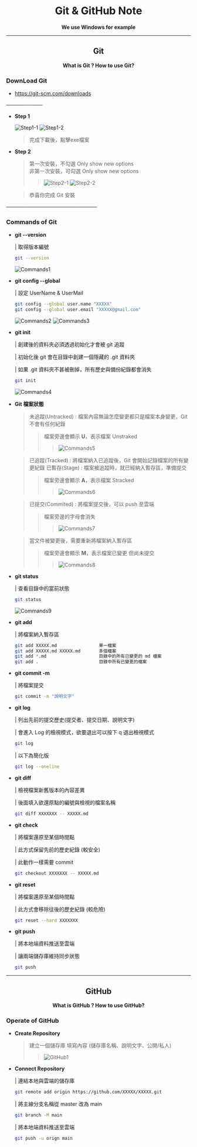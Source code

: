 <h1 align="center">Git & GitHub Note</h1>

<p align="center"><strong>We use Windows for example</strong></p>

---

<h2 align="center">Git</h2>

<p align="center"><strong>What is Git ? How to use Git?</strong></p>


### DownLoad Git

- <https://git-scm.com/downloads>

──────────

- __Step 1__

    ![Step1-1](Picture/DownLoad_Git_1.jpg " ")
    ![Step1-2](Picture/DownLoad_Git_2.jpg " ")

    > 完成下載後，點擊exe檔案

- __Step 2__

    > 第一次安裝，不勾選 Only show new options  
    > 非第一次安裝，可勾選 Only show new options
    >> ![Step2-1](Picture/DownLoad_Git_3.jpg " ")
    >> ![Step2-2](Picture/DownLoad_Git_4.jpg " ")

    > 恭喜你完成 Git 安裝

─────────────────────────

### Commands of Git

- __git --version__

    | 取得版本編號

    ```bash
    git --version
    ```
    ![Commands1](Picture/Git_1.jpg " ")

- __git config --global__

    | 設定 UserName & UserMail

    ```bash
    git config --global user.name "XXXXX"
    git config --global user.email "XXXXX@gmail.com"
    ```

    ![Commands2](Picture/Git_2.jpg " ")
    ![Commands3](Picture/Git_3.jpg " ")

- __git init__

    | 創建後的資料夾必須透過初始化才會被 git 追蹤

    | 初始化後 git 會在目錄中創建一個隱藏的 .git 資料夾

    | 如果 .git 資料夾不甚被刪掉，所有歷史與備份紀錄都會消失

    ```bash
    git init
    ```

    ![Commands4](Picture/Git_4.jpg " ")

- __Git 檔案狀態__

    > 未追蹤(Untracked) : 檔案內容無論怎麼變更都只是檔案本身變更，Git 不會有任何紀錄  
    >> 檔案旁邊會顯示 **U**，表示檔案 Unstraked  
    >>> ![Commands5](Picture/Git_6.jpg " ")

    > 已追蹤(Tracked) : 將檔案納入已追蹤後，Git 會開始記錄檔案的所有變更紀錄
    > 已暫存(Stage) : 檔案被追蹤時，就已經納入暫存區，準備提交
    >> 檔案旁邊會顯示 **A**，表示檔案 Stracked
    >>> ![Commands6](Picture/Git_7.jpg " ")

    > 已提交(Commited) : 將檔案提交後，可以 push 至雲端
    >> 檔案旁邊的字母會消失
    >>> ![Commands7](Picture/Git_8.jpg " ")

    > 當文件被變更後，需要重新將檔案納入暫存區
    >> 檔案旁邊會顯示 **M**，表示檔案已變更 但尚未提交
    >>> ![Commands8](Picture/Git_9.jpg " ")


- __git status__

    | 查看目錄中的當前狀態

    ```bash
    git status
    ```
    
    ![Commands9](Picture/Git_5.jpg " ")

- __git add__

    | 將檔案納入暫存區

    ```bash
    git add XXXXX.md                單一檔案
    git add XXXXX.md XXXXX.md       多個檔案
    git add *.md                    目錄中的所有已變更的 md 檔案
    git add .                       目錄中所有已變更的檔案
    ```

- __git commit -m__

    | 將檔案提交

    ```bash
    git commit -m "說明文字"
    ```

- __git log__

    | 列出先前的提交歷史(提交者、提交日期、說明文字)

    | 會進入 Log 的檢視模式，欲要退出可以按下 q 退出檢視模式

    ```bash
    git log
    ```

    | 以下為簡化版

    ```bash
    git log --oneline
    ```

- __git diff__

    | 檢視檔案新舊版本的內容差異

    | 後面填入欲還原點的編號與檢視的檔案名稱

    ```bash
    git diff XXXXXXX -- XXXXX.md
    ```

- __git check__

    | 將檔案還原至某個時間點

    | 此方式保留先前的歷史紀錄 (較安全)

    | 此動作一樣需要 commit

    ```bash
    git checkout XXXXXXX -- XXXXX.md
    ```

- __git reset__

    | 將檔案還原至某個時間點
    
    | 此方式會移除往後的歷史紀錄 (較危險)

    ```bash
    git reset --hard XXXXXXX
    ```

- __git push__

    | 將本地端資料推送至雲端

    | 讓兩端儲存庫維持同步狀態

    ```bash
    git push
    ```

---

<h2 align="center">GitHub</h2>

<p align="center"><strong>What is GitHub ? How to use GitHub?</strong></p>

### Operate of GitHub

- __Create Repository__

    > 建立一個儲存庫
    > 填寫內容 (儲存庫名稱、說明文字、公開/私人)
    >> ![GitHub1](Picture/GitHub_1.jpg " ")

- __Connect Repository__

    | 連結本地與雲端的儲存庫

    ```bash
    git remote add origin https://github.com/XXXXX/XXXXX.git
    ```

    | 將主線分支名稱從 master 改為 main
    
    ```bash
    git branch -M main
    ```

    | 將本地端資料推送至雲端

    ```bash
    git push -u orign main
    ```